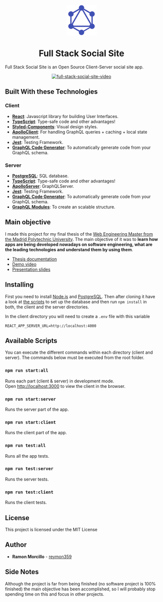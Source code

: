 <p align="center">
  <a href="https://github.com/reymon359/full-stack-social-site">
    <img alt="full-stack-social-site" src="./assets/logo.png" width="100" />
  </a>
</p>
<h1 align="center">
  Full Stack Social Site
</h1>

Full Stack Social Site is an Open Source Client-Server social site app.

<p align="center">
  <a href="https://www.youtube.com/watch?v=VIFTRre9T40">
    <img alt="full-stack-social-site-video" src="./assets/video_thumbnail.gif" />
  </a>
</p>

## Built With these Technologies

### Client

- **[React](https://reactjs.org/)**: Javascript library for building User Interfaces.
- **[TypeScript](https://www.typescriptlang.org/)**: Type-safe code and other advantages!
- **[Styled-Components](https://styled-components.com)**: Visual design styles.
- **[ApolloClient](https://www.apollographql.com/client/)**: For handling GraphQL queries + caching + local state management.
- **[Jest](https://jestjs.io/)**: Testing Framework.
- **[GraphQL Code Generator](https://graphql-code-generator.com/)**: To automatically generate code from your GraphQL schema.

### Server

- **[PostgreSQL](https://www.postgresql.org/)**: SQL database.
- **[TypeScript](https://www.typescriptlang.org/)**: Type-safe code and other advantages!
- **[ApolloServer](https://www.apollographql.com/server/)**: GraphQLServer.
- **[Jest](https://jestjs.io/)**: Testing Framework.
- **[GraphQL Code Generator](https://graphql-code-generator.com/)**: To automatically generate code from your GraphQL schema.
- **[GraphQL Modules](https://graphql-modules.com/)**: To create an scalable structure.

## Main objective

I made this project for my final thesis of the [Web Engineering Master from the Madrid Polytechnic University](https://www.etsisi.upm.es/estudios/master/miw/ig). The main objective of it was to **learn how apps are being developed nowadays on software engineering, what are the leading technologies and understand them by using them**. 

- [Thesis documentation](./assets/TFM%20Ramon%20Morcillo.pdf)
- [Demo video](https://www.youtube.com/watch?v=VIFTRre9T40&feature=youtu.be)
- [Presentation slides](https://docs.google.com/presentation/d/1iCZCOCMAIpcOxdHlIj04TPLfkBG5AxOnW2dUQH1Q26I/edit?usp=sharing)


## Installing

First you need to install [Node.js](https://nodejs.org/en/) and [PostgreSQL](https://www.postgresql.org/). Then after cloning it have a look at [the scripts](https://github.com/reymon359/full-stack-social-site/blob/67a6d509f66612255c0929d170441fe24240db5f/server/db.ts#L45) to set up the database and then run `npm install` in both, the client and the server directories.

In the client directory you will need to create a `.env` file with this variable

```
REACT_APP_SERVER_URL=http://localhost:4000
```

## Available Scripts

You can execute the different commands within each directory (client and server). The commands below must be executed from the root folder.

### `npm run start:all`

  Runs each part (client & server) in development mode.<br />
    Open [http://localhost:3000](http://localhost:3000) to view the client in the browser.
    
### `npm run start:server`

Runs the server part of the app.

### `npm run start:client`

Runs the client part of the app.

### `npm run test:all`

  Runs all the app tests.
    
### `npm run test:server`

Runs the server tests.

### `npm run test:client`

Runs the client tests.
  
## License

This project is licensed under the MIT License

## Author

- **Ramon Morcillo** - [reymon359](https://github.com/reymon359)

## Side Notes
Although the project is far from being finished (no software project is 100% finished) the main objective has been accomplished, so I will probably stop spending time on this and focus in other projects.
